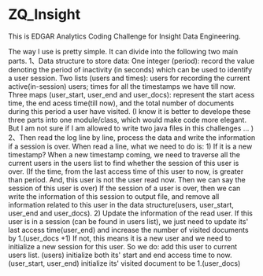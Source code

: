 # ZQ_Insight
This is EDGAR Analytics Coding Challenge for Insight Data Engineering.

The way I use is pretty simple. It can divide into the following two main parts.
1、Data structure to store data:
     One integer (period):
         record the value denoting the period of inactivity (in seconds) which can be used to identify a user session.
     Two lists (users and times):
         users for recording the current active(in-session) users; times for all the timestamps we have till now.
     Three maps (user_start, user_end and user_docs):
         represent the start acess time, the end acess time(till now), and the total number of documents during this period a user have visited. (I know it is better to develope these three parts into one module/class, which would make code more elegant. But I am not sure if I am allowed to write two java files in this challenges ... )
2、Then read the log line by line, process the data and write the information if a session is over.
     When read a line, what we need to do is:
    1) If it is a new timestamp?
        When a new timestamp coming, we need to traverse all the current users in the users list to find whether the session of this user is over. (If the time, from the last access time of this user to now, is greater than period. And, this user is not the user read now. Then we can say the session of this user is over)
        If the session of a user is over, then we can write the information of this session to output file, and remove all information related to this user in the data structure(users, user_start, user_end and user_docs).
    2) Update the information of the read user.
        If this user is in a session (can be found in users list), we just need to update its' last access time(user_end) and increase the number of visited documents by 1.(user_docs +1)
        If not, this means it is a new user and we need to initialize a new session for this user.  So we do:
            add this user to current users list. (users)
            initialize both its' start and end access time to now.(user_start, user_end)
            initialize its' visited document to be 1.(user_docs)
    
         

